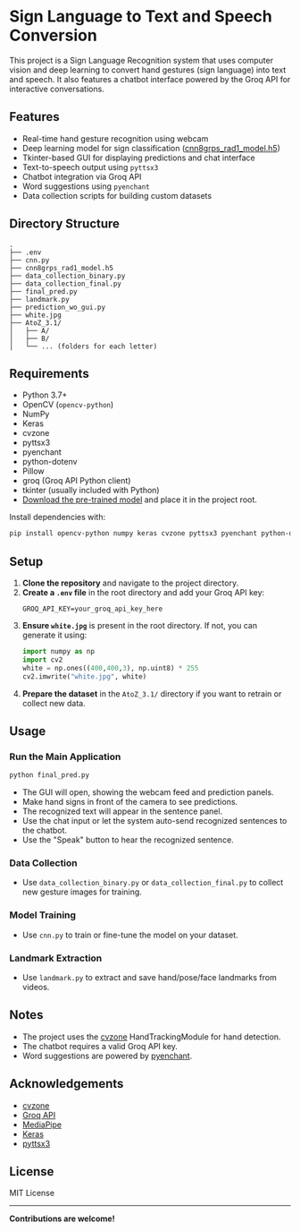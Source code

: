 # Sign Language to Text and Speech Conversion

This project is a Sign Language Recognition system that uses computer vision and deep learning to convert hand gestures (sign language) into text and speech. It also features a chatbot interface powered by the Groq API for interactive conversations.

## Features

- Real-time hand gesture recognition using webcam
- Deep learning model for sign classification ([cnn8grps_rad1_model.h5](cnn8grps_rad1_model.h5))
- Tkinter-based GUI for displaying predictions and chat interface
- Text-to-speech output using `pyttsx3`
- Chatbot integration via Groq API
- Word suggestions using `pyenchant`
- Data collection scripts for building custom datasets

## Directory Structure

```
.
├── .env
├── cnn.py
├── cnn8grps_rad1_model.h5
├── data_collection_binary.py
├── data_collection_final.py
├── final_pred.py
├── landmark.py
├── prediction_wo_gui.py
├── white.jpg
├── AtoZ_3.1/
│   ├── A/
│   ├── B/
│   └── ... (folders for each letter)
```

## Requirements

- Python 3.7+
- OpenCV (`opencv-python`)
- NumPy
- Keras
- cvzone
- pyttsx3
- pyenchant
- python-dotenv
- Pillow
- groq (Groq API Python client)
- tkinter (usually included with Python)
- [Download the pre-trained model](cnn8grps_rad1_model.h5) and place it in the project root.

Install dependencies with:

```sh
pip install opencv-python numpy keras cvzone pyttsx3 pyenchant python-dotenv pillow groq
```

## Setup

1. **Clone the repository** and navigate to the project directory.
2. **Create a `.env` file** in the root directory and add your Groq API key:
    ```
    GROQ_API_KEY=your_groq_api_key_here
    ```
3. **Ensure `white.jpg`** is present in the root directory. If not, you can generate it using:
    ```python
    import numpy as np
    import cv2
    white = np.ones((400,400,3), np.uint8) * 255
    cv2.imwrite("white.jpg", white)
    ```
4. **Prepare the dataset** in the `AtoZ_3.1/` directory if you want to retrain or collect new data.

## Usage

### Run the Main Application

```sh
python final_pred.py
```

- The GUI will open, showing the webcam feed and prediction panels.
- Make hand signs in front of the camera to see predictions.
- The recognized text will appear in the sentence panel.
- Use the chat input or let the system auto-send recognized sentences to the chatbot.
- Use the "Speak" button to hear the recognized sentence.

### Data Collection

- Use `data_collection_binary.py` or `data_collection_final.py` to collect new gesture images for training.

### Model Training

- Use `cnn.py` to train or fine-tune the model on your dataset.

### Landmark Extraction

- Use `landmark.py` to extract and save hand/pose/face landmarks from videos.

## Notes

- The project uses the [cvzone](https://github.com/cvzone/cvzone) HandTrackingModule for hand detection.
- The chatbot requires a valid Groq API key.
- Word suggestions are powered by [pyenchant](https://pyenchant.github.io/pyenchant/).

## Acknowledgements

- [cvzone](https://github.com/cvzone/cvzone)
- [Groq API](https://console.groq.com/)
- [MediaPipe](https://mediapipe.dev/)
- [Keras](https://keras.io/)
- [pyttsx3](https://pyttsx3.readthedocs.io/)

## License

MIT License

---

**Contributions are welcome!**
